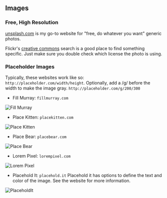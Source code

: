 Images
--------------
### Free, High Resolution
[unsplash.com][unsplash] is my go-to website for "free, do whatever you want" generic photos.

Flickr's [creative commons][flickr] search is a good place to find something specific. Just make sure you double check which license the photo is using.

### Placeholder Images
Typically, these websites work like so: `http://placeholder.com/width/height`. Optionally, add a /g/ before the width to make the image gray. `http://placeholder.com/g/200/300`


* Fill Murray: `fillmurray.com`

![Fill Murray](http://fillmurray.com/200/50)


* Place Kitten: `placekitten.com`

![Place Kitten](http://placekitten.com/g/200/50)


* Place Bear: `placebear.com`

![Place Bear](http://placebear.com/200/50)


* Lorem Pixel: `lorempixel.com`

![Lorem Pixel](http://lorempixel.com/200/50)


* Placehold It: `placehold.it`
Placehold it has options to define the text and color of the image. See the website for more information.

![PlaceholdIt](http://placehold.it/200/50)
















[unsplash]: http://unsplash.com/
[flickr]: https://www.flickr.com/creativecommons/



